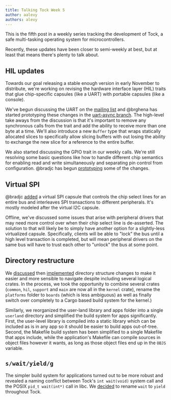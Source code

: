 ```yaml
---
title: Talking Tock Week 5
author: aalevy
authors: alevy
---
```


This is the fifth post in a weekly series tracking the development of Tock, a
safe multi-tasking operating system for microcontrollers.

Recently, these updates have been closer to semi-weekly at best, but at least
that means there's plenty to talk about.

## HIL updates

Towards our goal releasing a stable enough version in early November to
distribute, we're working on revising the hardware interface layer (HIL) traits
that glue chip-specific capsules (like a UART) with portable capsules (like a
console).

We've begun discussing the UART on the [mailing
list](https://groups.google.com/d/topic/tock-dev/Inl2rtoKPfw/discussion) and
@brghena has started prototyping these changes in the [uart-async
branch](https://github.com/helena-project/tock/blob/66f7794e078f024499e397cf6e0b4fce010f9b08/kernel/src/hil/uart.rs).
The high-level take aways from the discussion is that it's important to remove
any synchronous calls from the trait and add the ability to receive more than
one byte at a time. We'll also introduce a new `Buffer` type that wraps
statically allocated slices to specifically allow slicing buffers with out
losing the ability to exchange the new slice for a reference to the entire
buffer.

We also started discussing the GPIO trait in our weekly calls.
We're still resolving some basic questions like how to handle different chip
semantics for enabling read and write simultaneously and separating pin control
from configuration. @bradjc has begun
[prototyping](https://github.com/helena-project/tock/pull/112) some of the
changes.

## Virtual SPI

@bradjc [added](https://github.com/helena-project/tock/pull/108) a virtual SPI
capsule that controls the chip select lines for an entire bus and interleaves
SPI transactions to different peripherals. It's mostly modeled after the
virtual I2C capsule.

Offline, we've discussed some issues that arise with peripheral drivers that
may need more control over when their chip select line is de-asserted. The
solution to that will likely be to simply have another option for a
slightly-less virtualized capsule. Specifically, clients will be able to "lock"
the bus until a high level transaction is completed, but will mean peripheral
drivers on the same bus will have to trust each other to "unlock" the bus at
some point.

## Directory restructure

We
[discussed](https://groups.google.com/d/topic/tock-dev/7d-FdWP6Zu0/discussion)
then [implemented](https://github.com/helena-project/tock/pull/113) directory
structure changes to make it easier and more sensible to navigate despite
including several logical crates. In the process, we took the opportunity to
combine several crates (`common`, `hil`, `support` and `main` are now all in
the `kernel` crate), rename the `platforms` folder to `boards` (which is less
ambiguous) as well as finally switch over completely to a Cargo based build
system for the kernel.)

Similarly, we reorganized the user-land library and apps folder into a single
`userland` directory and simplified the build system for apps significantly.
First, the user-level library is compiled into a static library which can be
included as is in any app so it should be easier to build apps out-of-tree.
Second, the Makefile build system has been simplified to a single Makefile that
apps include, while the application's Makefile can compile sources in object
files however it wants, as long as those object files end up in the `OBJS`
variable.

## `s/wait/yield/g`

The simpler build system for applications turned out to be more robust and
revealed a naming conflict between Tock's `int wait(void)` system call and the
POSIX `pid_t wait(int*)` call in libc. We
[decided](https://github.com/helena-project/tock/pull/116) to rename `wait` to
`yield` throughout Tock.
